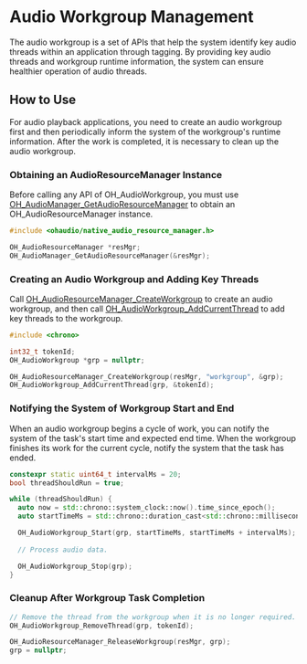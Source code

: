 # Audio Workgroup Management

The audio workgroup is a set of APIs that help the system identify key audio threads within an application through tagging. By providing key audio threads and workgroup runtime information, the system can ensure healthier operation of audio threads.

## How to Use

For audio playback applications, you need to create an audio workgroup first and then periodically inform the system of the workgroup's runtime information. After the work is completed, it is necessary to clean up the audio workgroup.

### Obtaining an AudioResourceManager Instance

Before calling any API of OH_AudioWorkgroup, you must use [OH_AudioManager_GetAudioResourceManager](../../reference/apis-audio-kit/capi-native-audio-resource-manager-h.md#oh_audiomanager_getaudioresourcemanager) to obtain an OH_AudioResourceManager instance.

  ```cpp
  #include <ohaudio/native_audio_resource_manager.h>

  OH_AudioResourceManager *resMgr;
  OH_AudioManager_GetAudioResourceManager(&resMgr);
  ```

### Creating an Audio Workgroup and Adding Key Threads

Call [OH_AudioResourceManager_CreateWorkgroup](../../reference/apis-audio-kit/capi-native-audio-resource-manager-h.md#oh_audioresourcemanager_createworkgroup) to create an audio workgroup, and then call [OH_AudioWorkgroup_AddCurrentThread](../../reference/apis-audio-kit/capi-native-audio-resource-manager-h.md#oh_audioworkgroup_addcurrentthread) to add key threads to the workgroup.

  ```cpp
  #include <chrono>

  int32_t tokenId;
  OH_AudioWorkgroup *grp = nullptr;

  OH_AudioResourceManager_CreateWorkgroup(resMgr, "workgroup", &grp);
  OH_AudioWorkgroup_AddCurrentThread(grp, &tokenId);
  ```

### Notifying the System of Workgroup Start and End

When an audio workgroup begins a cycle of work, you can notify the system of the task's start time and expected end time. When the workgroup finishes its work for the current cycle, notify the system that the task has ended.

  ```cpp
  constexpr static uint64_t intervalMs = 20;
  bool threadShouldRun = true;

  while (threadShouldRun) {
    auto now = std::chrono::system_clock::now().time_since_epoch();
    auto startTimeMs = std::chrono::duration_cast<std::chrono::milliseconds>(now).count();

    OH_AudioWorkgroup_Start(grp, startTimeMs, startTimeMs + intervalMs);
    
    // Process audio data.

    OH_AudioWorkgroup_Stop(grp);
  }
  ```

### Cleanup After Workgroup Task Completion

  ```cpp
  // Remove the thread from the workgroup when it is no longer required.
  OH_AudioWorkgroup_RemoveThread(grp, tokenId);

  OH_AudioResourceManager_ReleaseWorkgroup(resMgr, grp);
  grp = nullptr;
  ```
